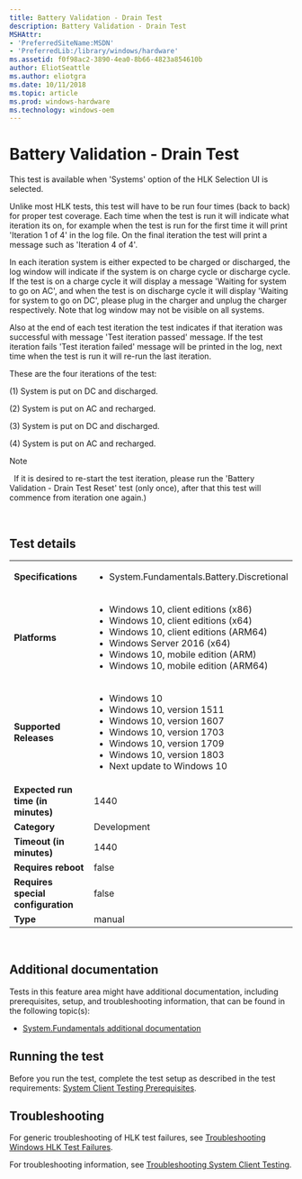 ```yaml
---
title: Battery Validation - Drain Test
description: Battery Validation - Drain Test
MSHAttr:
- 'PreferredSiteName:MSDN'
- 'PreferredLib:/library/windows/hardware'
ms.assetid: f0f98ac2-3890-4ea0-8b66-4823a854610b
author: EliotSeattle
ms.author: eliotgra
ms.date: 10/11/2018
ms.topic: article
ms.prod: windows-hardware
ms.technology: windows-oem
---
```


# <span id="p_hlk_test.11c8b6c9-5aef-4da7-98ad-85cd0d9a821f"></span>Battery Validation - Drain Test


This test is available when 'Systems' option of the HLK Selection UI is selected.

Unlike most HLK tests, this test will have to be run four times (back to back) for proper test coverage. Each time when the test is run it will indicate what iteration its on, for example when the test is run for the first time it will print 'Iteration 1 of 4' in the log file. On the final iteration the test will print a message such as 'Iteration 4 of 4'.

In each iteration system is either expected to be charged or discharged, the log window will indicate if the system is on charge cycle or discharge cycle. If the test is on a charge cycle it will display a message 'Waiting for system to go on AC', and when the test is on discharge cycle it will display 'Waiting for system to go on DC', please plug in the charger and unplug the charger respectively. Note that log window may not be visible on all systems.

Also at the end of each test iteration the test indicates if that iteration was successful with message 'Test iteration passed' message. If the test iteration fails 'Test iteration failed' message will be printed in the log, next time when the test is run it will re-run the last iteration.

These are the four iterations of the test:

(1) System is put on DC and discharged.

(2) System is put on AC and recharged.

(3) System is put on DC and discharged.

(4) System is put on AC and recharged.

>[!NOTE]
>  If it is desired to re-start the test iteration, please run the 'Battery Validation - Drain Test Reset' test (only once), after that this test will commence from iteration one again.)

 

## Test details
|||
|---|---|
| **Specifications**  | <ul><li>System.Fundamentals.Battery.Discretional</li></ul> |  
| **Platforms**   | <ul><li>Windows 10, client editions (x86)</li><li>Windows 10, client editions (x64)</li><li>Windows 10, client editions (ARM64)</li><li>Windows Server 2016 (x64)</li><li>Windows 10, mobile edition (ARM)</li><li>Windows 10, mobile edition (ARM64)</li></ul> |
| **Supported Releases** | <ul><li>Windows 10</li><li>Windows 10, version 1511</li><li>Windows 10, version 1607</li><li>Windows 10, version 1703</li><li>Windows 10, version 1709</li><li>Windows 10, version 1803</li><li>Next update to Windows 10</li></ul> |
|**Expected run time (in minutes)**| 1440 |
|**Category**| Development |
|**Timeout (in minutes)**| 1440 |
|**Requires reboot**| false |
|**Requires special configuration**| false |
|**Type**| manual |

 

## <span id="Additional_documentation"></span><span id="additional_documentation"></span><span id="ADDITIONAL_DOCUMENTATION"></span>Additional documentation


Tests in this feature area might have additional documentation, including prerequisites, setup, and troubleshooting information, that can be found in the following topic(s):

-   [System.Fundamentals additional documentation](system-fundamentals-additional-documentation.md)

## <span id="Running_the_test"></span><span id="running_the_test"></span><span id="RUNNING_THE_TEST"></span>Running the test


Before you run the test, complete the test setup as described in the test requirements: [System Client Testing Prerequisites](system-client-testing-prerequisites.md).

## <span id="Troubleshooting"></span><span id="troubleshooting"></span><span id="TROUBLESHOOTING"></span>Troubleshooting


For generic troubleshooting of HLK test failures, see [Troubleshooting Windows HLK Test Failures](..\user\troubleshooting-windows-hlk-test-failures.md).

For troubleshooting information, see [Troubleshooting System Client Testing](troubleshooting-system-client-testing.md).

 

 







